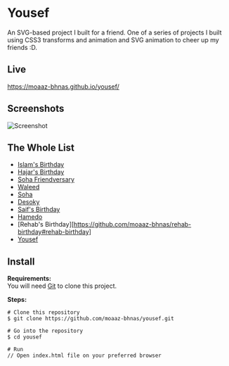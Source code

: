 # Yousef
An SVG-based project I built for a friend. One of a series of projects I built using CSS3 transforms and animation and SVG animation to cheer up my friends :D.

## Live
https://moaaz-bhnas.github.io/yousef/

## Screenshots
![Screenshot](https://i.ibb.co/W6nPFPD/2018-12-30-17-23-codepen-io.png)

## The Whole List
- [Islam's Birthday](https://github.com/moaaz-bhnas/islam-birthday#islams-birthday)
- [Hajar's Birthday](https://github.com/moaaz-bhnas/hajar-birthday#hajars-birthday)
- [Soha Friendversary](https://github.com/moaaz-bhnas/soha-friendversary#friendversary)
- [Waleed](https://github.com/moaaz-bhnas/waleed-birthday#waleed-birthday)
- [Soha](https://github.com/moaaz-bhnas/soha#soha)
- [Desoky](https://github.com/moaaz-bhnas/desoky#desoky)
- [Saif's Birthday](https://github.com/moaaz-bhnas/saif-birthday#saifs-birthday)
- [Hamedo](https://github.com/moaaz-bhnas/Hamedo#hamedo)
- [Rehab's Birthday][https://github.com/moaaz-bhnas/rehab-birthday#rehab-birthday]
- [Yousef](https://github.com/moaaz-bhnas/yousef#yousef)

## Install
<b>Requirements:</b>  
You will need [Git](https://git-scm.com/) to clone this project.  

<b>Steps:</b>
```
# Clone this repository
$ git clone https://github.com/moaaz-bhnas/yousef.git

# Go into the repository
$ cd yousef

# Run
// Open index.html file on your preferred browser
```
